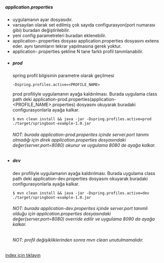 ##### application.properties
- uygulamanın ayar dosyasıdır.
- varsayılan olarak set edilmiş çok sayıda configurasyon(port numarası gibi) buradan değiştirilebilir.
- yeni config parametreleri buradan eklenebilir.
- application-<profil>.properties dosyası application.properties dosyasını extens eder. aynı tanımların tekrar yapılmasına gerek yoktur. 
- application-<profil>.properties şekline N tane farklı profil tanımlanabilir.

* ##### prod 
    spring profil bilgisinin parametre olarak geçilmesi
    ```
    -Dspring.profiles.active=<PROFILE_NAME>
    ```

    prod profiliyle uygulamanın ayağa kaldırılması. 
    Burada uygulama class path deki application-prod.properties(application-<PROFILE_NAME>.properties) dosyasını okuyarak buradaki configurasyonlarla ayağa kalkar.
    ```
    $ mvn clean install && java -jar -Dspring.profiles.active=prod   ./target/springboot-example-1.0.jar
    ```

    ###### NOT: burada application-prod.properites içinde server.port tanımı olmadığı için direk application.properties dosyasındaki değer(server.port=8080) okunur ve uygulama 8080 de ayağa kalkar.


* ##### dev 
    dev profiliyle uygulamanın ayağa kaldırılması. 
    Burada uygulama class path deki application-dev.properties dosyasını okuyarak buradaki configurasyonlarla ayağa kalkar.
    ```
    $ mvn clean install && java -jar -Dspring.profiles.active=dev   ./target/springboot-example-1.0.jar
    ```
    ###### NOT: burada application-dev.properites içinde server.port tanımli olduğu için  application.properties dosyasındaki değer(server.port=8080) override edilir ve uygulama 8090 da ayağa kalkar.

    ###### NOT: profil değişikliklerinden sonra mvn clean unutulmamalıdır.



[index için tıklayın](../README.md)
